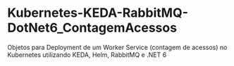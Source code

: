 # Kubernetes-KEDA-RabbitMQ-DotNet6_ContagemAcessos
Objetos para Deployment de um Worker Service (contagem de acessos) no Kubernetes utilizando KEDA, Helm, RabbitMQ e .NET 6
